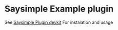 # Saysimple Example plugin

See [Saysimple Plugin devkit](https://github.com/saysimple/saysimple-plugin-devkit) For instalation and usage
